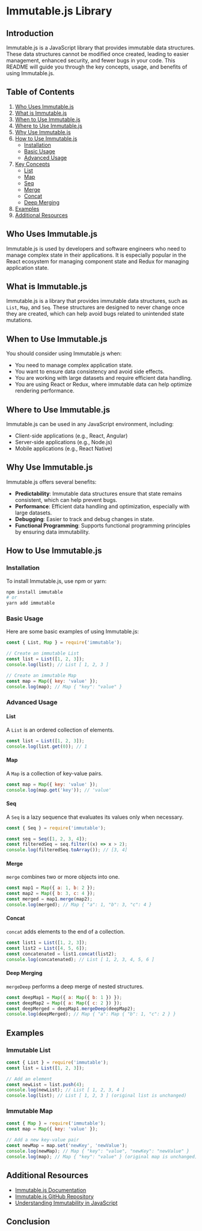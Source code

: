 # Immutable.js Library

## Introduction

Immutable.js is a JavaScript library that provides immutable data structures. These data structures cannot be modified once created, leading to easier management, enhanced security, and fewer bugs in your code. This README will guide you through the key concepts, usage, and benefits of using Immutable.js.

## Table of Contents

1. [Who Uses Immutable.js](#who-uses-immutablejs)
2. [What is Immutable.js](#what-is-immutablejs)
3. [When to Use Immutable.js](#when-to-use-immutablejs)
4. [Where to Use Immutable.js](#where-to-use-immutablejs)
5. [Why Use Immutable.js](#why-use-immutablejs)
6. [How to Use Immutable.js](#how-to-use-immutablejs)
   - [Installation](#installation)
   - [Basic Usage](#basic-usage)
   - [Advanced Usage](#advanced-usage)
7. [Key Concepts](#key-concepts)
   - [List](#list)
   - [Map](#map)
   - [Seq](#seq)
   - [Merge](#merge)
   - [Concat](#concat)
   - [Deep Merging](#deep-merging)
8. [Examples](#examples)
9. [Additional Resources](#additional-resources)

## Who Uses Immutable.js

Immutable.js is used by developers and software engineers who need to manage complex state in their applications. It is especially popular in the React ecosystem for managing component state and Redux for managing application state.

## What is Immutable.js

Immutable.js is a library that provides immutable data structures, such as `List`, `Map`, and `Seq`. These structures are designed to never change once they are created, which can help avoid bugs related to unintended state mutations.

## When to Use Immutable.js

You should consider using Immutable.js when:

- You need to manage complex application state.
- You want to ensure data consistency and avoid side effects.
- You are working with large datasets and require efficient data handling.
- You are using React or Redux, where immutable data can help optimize rendering performance.

## Where to Use Immutable.js

Immutable.js can be used in any JavaScript environment, including:

- Client-side applications (e.g., React, Angular)
- Server-side applications (e.g., Node.js)
- Mobile applications (e.g., React Native)

## Why Use Immutable.js

Immutable.js offers several benefits:

- **Predictability**: Immutable data structures ensure that state remains consistent, which can help prevent bugs.
- **Performance**: Efficient data handling and optimization, especially with large datasets.
- **Debugging**: Easier to track and debug changes in state.
- **Functional Programming**: Supports functional programming principles by ensuring data immutability.

## How to Use Immutable.js

### Installation

To install Immutable.js, use npm or yarn:

```bash
npm install immutable
# or
yarn add immutable
```

### Basic Usage

Here are some basic examples of using Immutable.js:

```javascript
const { List, Map } = require('immutable');

// Create an immutable List
const list = List([1, 2, 3]);
console.log(list); // List [ 1, 2, 3 ]

// Create an immutable Map
const map = Map({ key: 'value' });
console.log(map); // Map { "key": "value" }
```

### Advanced Usage

#### List

A `List` is an ordered collection of elements.

```javascript
const list = List([1, 2, 3]);
console.log(list.get(0)); // 1
```

#### Map

A `Map` is a collection of key-value pairs.

```javascript
const map = Map({ key: 'value' });
console.log(map.get('key')); // 'value'
```

#### Seq

A `Seq` is a lazy sequence that evaluates its values only when necessary.

```javascript
const { Seq } = require('immutable');

const seq = Seq([1, 2, 3, 4]);
const filteredSeq = seq.filter((x) => x > 2);
console.log(filteredSeq.toArray()); // [3, 4]
```

#### Merge

`merge` combines two or more objects into one.

```javascript
const map1 = Map({ a: 1, b: 2 });
const map2 = Map({ b: 3, c: 4 });
const merged = map1.merge(map2);
console.log(merged); // Map { "a": 1, "b": 3, "c": 4 }
```

#### Concat

`concat` adds elements to the end of a collection.

```javascript
const list1 = List([1, 2, 3]);
const list2 = List([4, 5, 6]);
const concatenated = list1.concat(list2);
console.log(concatenated); // List [ 1, 2, 3, 4, 5, 6 ]
```

#### Deep Merging

`mergeDeep` performs a deep merge of nested structures.

```javascript
const deepMap1 = Map({ a: Map({ b: 1 }) });
const deepMap2 = Map({ a: Map({ c: 2 }) });
const deepMerged = deepMap1.mergeDeep(deepMap2);
console.log(deepMerged); // Map { "a": Map { "b": 1, "c": 2 } }
```

## Examples

### Immutable List

```javascript
const { List } = require('immutable');
const list = List([1, 2, 3]);

// Add an element
const newList = list.push(4);
console.log(newList); // List [ 1, 2, 3, 4 ]
console.log(list); // List [ 1, 2, 3 ] (original list is unchanged)
```

### Immutable Map

```javascript
const { Map } = require('immutable');
const map = Map({ key: 'value' });

// Add a new key-value pair
const newMap = map.set('newKey', 'newValue');
console.log(newMap); // Map { "key": "value", "newKey": "newValue" }
console.log(map); // Map { "key": "value" } (original map is unchanged)
```

## Additional Resources

- [Immutable.js Documentation](https://immutable-js.github.io/immutable-js/)
- [Immutable.js GitHub Repository](https://github.com/immutable-js/immutable-js)
- [Understanding Immutability in JavaScript](https://blog.logrocket.com/understanding-immutability-in-javascript/)

## Conclusion
